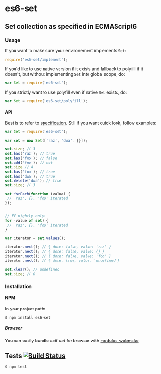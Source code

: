 # es6-set
## Set collection as specified in ECMAScript6

### Usage

If you want to make sure your environement implements `Set`:

```javascript
require('es6-set/implement');
```

If you'd like to use native version if it exists and fallback to polyfill if it doesn't, but without implementing `Set` into global scope, do:

```javascript
var Set = require('es6-set');
```

If you strictly want to use polyfill even if native `Set` exists, do:

```javascript
var Set = require('es6-set/polyfill');
```

#### API

Best is to refer to [specification](http://people.mozilla.org/~jorendorff/es6-draft.html#sec-set-objects). Still if you want quick look, follow examples:

```javascript
var Set = require('es6-set');

var set = new Set(['raz', 'dwa', {}]);

set.size; // 3
set.has('raz'); // true
set.has('foo'); // false
set.add('foo'); // set
set.size // 4
set.has('foo'); // true
set.has('dwa'); // true
set.delete('dwa'); // true
set.size; // 3

set.forEach(function (value) {
 // 'raz', {}, 'foo' iterated
});


// FF nightly only:
for (value of set) {
 // 'raz', {}, 'foo' iterated
}

var iterator = set.values();

iterator.next(); // { done: false, value: 'raz' }
iterator.next(); // { done: false, value: {} }
iterator.next(); // { done: false, value: 'foo' }
iterator.next(); // { done: true, value: 'undefined }

set.clear(); // undefined
set.size; // 0
```
### Installation
#### NPM

In your project path:

	$ npm install es6-set

##### Browser

You can easily bundle _es6-set_ for browser with [modules-webmake](https://github.com/medikoo/modules-webmake)

## Tests [![Build Status](https://travis-ci.org/medikoo/es6-set.png)](https://travis-ci.org/medikoo/es6-set)

	$ npm test
